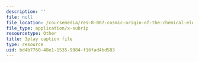 ```yaml
---
description: ''
file: null
file_location: /coursemedia/res-8-007-cosmic-origin-of-the-chemical-elements-fall-2019/bd4b776048e115359984f16fad4bd583_-KUXPcs2Di4.srt
file_type: application/x-subrip
resourcetype: Other
title: 3play caption file
type: resource
uid: bd4b7760-48e1-1535-9984-f16fad4bd583
---
```

